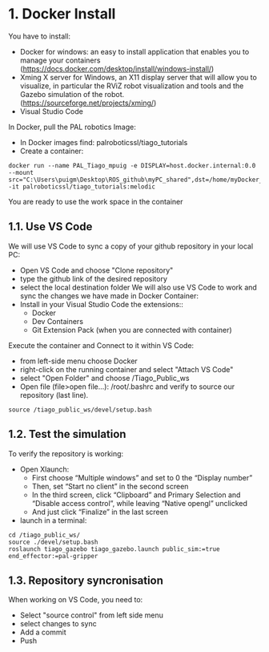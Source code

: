 # **1. Docker Install**

You have to install:
- Docker for windows: an easy to install application that enables you to manage your
containers (https://docs.docker.com/desktop/install/windows-install/)
- Xming X server for Windows, an X11 display server that will allow you to visualize, in
particular the RViZ robot visualization and tools and the Gazebo simulation of the
robot. (https://sourceforge.net/projects/xming/)
- Visual Studio Code

In Docker, pull the PAL robotics Image:
- In Docker images find: palroboticssl/tiago_tutorials
- Create a container:
```shell
docker run --name PAL_Tiago_mpuig -e DISPLAY=host.docker.internal:0.0 --mount src="C:\Users\puigm\Desktop\ROS_github\myPC_shared",dst=/home/myDocker_shared,type=bind -it palroboticssl/tiago_tutorials:melodic
```
You are ready to use the work space in the container

## **1.1. Use VS Code**
We will use VS Code to sync a copy of your github repository in your local PC:

- Open VS Code and choose "Clone repository"
- type the github link of the desired repository
- select the local destination folder
We will also use VS Code to work and sync the changes we have made in Docker Container:
- Install in your Visual Studio Code the extensions::
    - Docker
    - Dev Containers
    - Git Extension Pack (when you are connected with container)

Execute the container and Connect to it within VS Code:
- from left-side menu choose Docker
- right-click on the running container and select "Attach VS Code"
- select "Open Folder" and choose /Tiago_Public_ws
- Open file (file>open file...): /root/.bashrc and verify to source our repository (last line).
```shell
source /tiago_public_ws/devel/setup.bash
```

## **1.2. Test the simulation**

To verify the repository is working:
- Open Xlaunch:
    - First choose “Multiple windows” and set to 0 the “Display number”
    - Then, set “Start no client” in the second screen
    - In the third screen, click “Clipboard” and Primary Selection and “Disable access control”, while leaving “Native opengl” unclicked
    - And just click “Finalize” in the last screen
- launch in a terminal:
```shell
cd /tiago_public_ws/
source ./devel/setup.bash
roslaunch tiago_gazebo tiago_gazebo.launch public_sim:=true end_effector:=pal-gripper
```
## **1.3. Repository syncronisation**

When working on VS Code, you need to:
- Select "source control" from left side menu
- select changes to sync
- Add a commit
- Push
